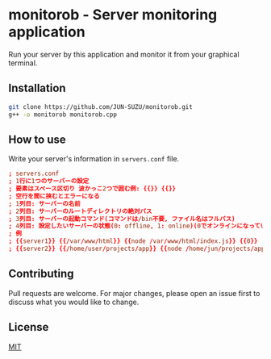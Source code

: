 # monitorob - Server monitoring application

Run your server by this application and monitor it from your graphical terminal.

## Installation

```bash
git clone https://github.com/JUN-SUZU/monitorob.git
g++ -o monitorob monitorob.cpp
```

## How to use

Write your server's information in `servers.conf` file.

```conf
; servers.conf
; 1行に1つのサーバーの設定
; 要素はスペース区切り 波かっこ2つで囲む例: {{}} {{}}
; 空行を間に挟むとエラーになる
; 1列目: サーバーの名前
; 2列目: サーバーのルートディレクトリの絶対パス
; 3列目: サーバーの起動コマンド(コマンドは/bin不要, ファイル名はフルパス)
; 4列目: 設定したいサーバーの状態(0: offline, 1: online)(0でオンラインになっていたら停止する, 1でオフラインになっていたら起動する)
; 例
; {{server1}} {{/var/www/html}} {{node /var/www/html/index.js}} {{0}}
; {{server2}} {{/home/user/projects/app}} {{node /home/jun/projects/app/index.js}} {{1}}
```

## Contributing

Pull requests are welcome. For major changes, please open an issue first to discuss what you would like to change.

## License

[MIT](https://choosealicense.com/licenses/mit/)
